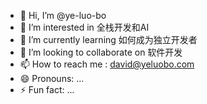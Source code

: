 - 👋 Hi, I’m @ye-luo-bo
- 👀 I’m interested in 全栈开发和AI
- 🌱 I’m currently learning 如何成为独立开发者 
- 💞️ I’m looking to collaborate on 软件开发
- 📫 How to reach me : david@yeluobo.com
- 😄 Pronouns: ...
- ⚡ Fun fact: ...

<!---
ye-luo-bo/ye-luo-bo is a ✨ special ✨ repository because its `README.md` (this file) appears on your GitHub profile.
You can click the Preview link to take a look at your changes.
--->
